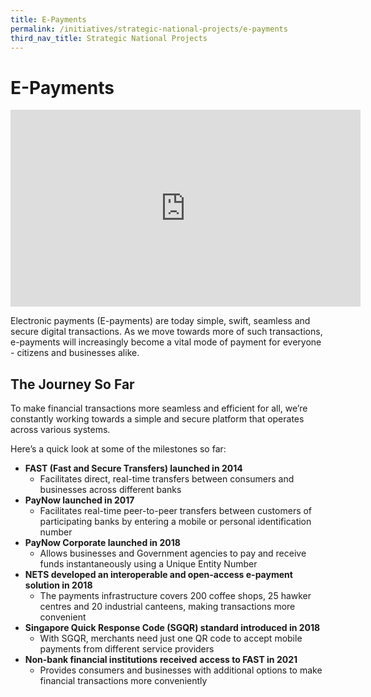 ```yaml
---
title: E-Payments
permalink: /initiatives/strategic-national-projects/e-payments
third_nav_title: Strategic National Projects
---
```

# E-Payments
<iframe width="560" height="315" src="https://www.youtube.com/embed/1VmJm9imBp4" frameborder="0" allow="accelerometer; autoplay; clipboard-write; encrypted-media; gyroscope; picture-in-picture" allowfullscreen></iframe>

Electronic payments (E-payments) are today simple, swift, seamless and secure digital transactions. As we move towards more of such transactions, e-payments will increasingly become a vital mode of payment for everyone - citizens and businesses alike.

## The Journey So Far

To make financial transactions more seamless and efficient for all, we’re constantly working towards a simple and secure platform that operates across various systems. 

Here’s a quick look at some of the milestones so far:

* **FAST (Fast and Secure Transfers) launched in 2014**
	* Facilitates direct, real-time transfers between consumers and businesses across different banks
* **PayNow launched in 2017**
	* Facilitates real-time peer-to-peer transfers between customers of participating banks by entering a mobile or personal identification number
* **PayNow Corporate launched in 2018**
	* Allows businesses and Government agencies to pay and receive funds instantaneously using a Unique Entity Number
* **NETS developed an interoperable and open-access e-payment solution in 2018**
	* The payments infrastructure covers 200 coffee shops, 25 hawker centres and 20 industrial canteens, making transactions more convenient
* **Singapore Quick Response Code (SGQR) standard introduced in 2018**
	* With SGQR, merchants need just one QR code to accept mobile payments from different service providers
* **Non-bank financial institutions**  **received**  **access to FAST in 2021**
	* Provides consumers and businesses with additional options to make financial transactions more conveniently